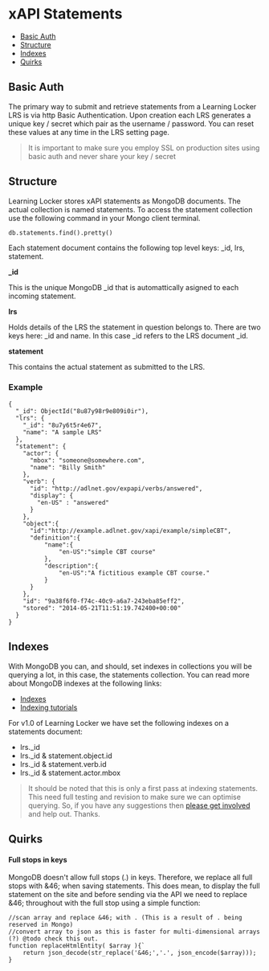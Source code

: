 xAPI Statements
===============

- [Basic Auth](#basicauth)
- [Structure](#structure)
- [Indexes](#indexes)
- [Quirks](#quirks)

<a name="basicauth"></a>
## Basic Auth

The primary way to submit and retrieve statements from a Learning Locker LRS is via http Basic Authentication. Upon creation each LRS generates a unique key / secret which pair as the username / password. You can reset these values at any time in the LRS setting page. 

> It is important to make sure you employ SSL on production sites using basic auth and never share your key / secret

<a name="structure"></a>
## Structure

Learning Locker stores xAPI statements as MongoDB documents. The actual collection is named statements. To access the statement collection use the following command in your Mongo client terminal.

    db.statements.find().pretty()

Each statement document contains the following top level keys: _id, lrs, statement.

**_id**

This is the unique MongoDB _id that is automattically asigned to each incoming statement.

**lrs**

Holds details of the LRS the statement in question belongs to. There are two keys here: _id and name. In this case _id refers to the LRS document _id.

**statement**

This contains the actual statement as submitted to the LRS.

### Example

    {
      "_id": ObjectId("8u87y98r9e809i0ir"),
      "lrs": {
        "_id": "8u7y6t5r4e67",
        "name": "A sample LRS"
      },
      "statement": {
        "actor": {
          "mbox": "someone@somewhere.com",
          "name": "Billy Smith"
        },
        "verb": {
          "id": "http://adlnet.gov/expapi/verbs/answered",
          "display": {
            "en-US" : "answered"
          }
        },
        "object":{
          "id":"http://example.adlnet.gov/xapi/example/simpleCBT",
          "definition":{
              "name":{
                  "en-US":"simple CBT course"
              },
              "description":{
                  "en-US":"A fictitious example CBT course."
              }
          }
        },
        "id": "9a38f6f0-f74c-40c9-a6a7-243eba85eff2",
        "stored": "2014-05-21T11:51:19.742400+00:00"
      }
    }

<a name="indexes"></a>
## Indexes

With MongoDB you can, and should, set indexes in collections you will be querying a lot, in this case, the statements collection. You can read more about MongoDB indexes at the following links:

*  [Indexes](http://docs.mongodb.org/manual/indexes/)
*  [Indexing tutorials](http://docs.mongodb.org/manual/administration/indexes/)

For v1.0 of Learning Locker we have set the following indexes on a statements document:

*  lrs._id
*  lrs._id & statement.object.id
*  lrs._id & statement.verb.id
*  lrs._id & statement.actor.mbox

> It should be noted that this is only a first pass at indexing statements. This need full testing and revision to make sure we can optimise querying. So, if you have any suggestions then [please get involved](http://docs.learninglocker.net/contributing) and help out. Thanks.

<a name="quirks"></a>
## Quirks

#### Full stops in keys

MongoDB doesn't allow full stops (.) in keys. Therefore, we replace all full stops with &46; when saving statements. This does mean, to display the full statement on the site and before sending via the API we need to replace &46; throughout with the full stop using a simple function:

    //scan array and replace &46; with . (This is a result of . being reserved in Mongo)
    //convert array to json as this is faster for multi-dimensional arrays (?) @todo check this out.
    function replaceHtmlEntity( $array ){`
        return json_decode(str_replace('&46;','.', json_encode($array)));
    }